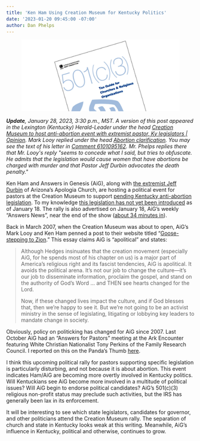 ```yaml
---
title: 'Ken Ham Using Creation Museum for Kentucky Politics'
date: '2023-01-20 09:45:00 -07:00'
author: Dan Phelps
---
```


<figure>
<img src="/uploads/2023/Phelps_501c3.jpg" alt="IRS brochure"/>
<figcaption>
</figcaption>
</figure>


<i><strong>Update</strong>, January 28, 2023, 3:30 p.m., MST. A version of this post appeared in the Lexington (Kentucky) Herald-Leader under the head <a href="https://www.kentucky.com/opinion/op-ed/article271570602.html">Creation Museum to host anti-abortion event with extremist pastor, Ky legislators | Opinion</a>. Mark Looy replied under the head <a href="https://www.kentucky.com/opinion/letters-to-the-editor/article271724962.html ">Abortion clarification</a>. You may see the text of his letter in <a href="https://pandasthumb.org/archives/2023/01/ken-ham-using.html#comment-6101095162">Comment 6101095162</a>. Mr. Phelps replies there that Mr. Looy's reply "seems to concede what I said, but tries to obfuscate. He admits that the legislation would cause women that have abortions be charged with murder and that Pastor Jeff Durbin advocates the death penalty."</i>

Ken Ham and Answers in Genesis (AiG), along with <a href="https://metro.co.uk/2017/02/27/hipster-says-he-wants-to-execute-women-who-have-abortions-6475717/">the extremist Jeff Durbin</a> of Arizona’s Apologia Church, are hosting a political event for pastors at the Creation Museum to support <a href="https://www.youtube.com/watch?v=5lyiv2zQr6k">pending Kentucky anti-abortion legislation</a>.  To my knowledge <a href="https://apps.legislature.ky.gov/record/23rs/index_headings.html">this legislation has not yet been introduced</a> as of January 18. The rally is also advertised on January 18, AiG’s weekly “Answers News”, near the end of the show (<a href="https://youtu.be/AUkCdwY6LVs">about 34 minutes in</a>). 

 Back in March 2007, when the Creation Museum was about to open, AiG’s Mark Looy and Ken Ham penned a post to their website titled “<a href="https://answersingenesis.org/world-religions/humanism/goose-stepping-to-zion/">Goose-stepping to Zion</a>.”    This essay claims AiG is “apolitical” and states:

<!--more-->

<blockquote><p>Although Hedges insinuates that the creation movement (especially AiG, for he spends most of his chapter on us) is a major part of America’s religious right and its fascist tendencies, AiG is apolitical. It avoids the political arena. It’s not our job to change the culture—it’s our job to disseminate information, proclaim the gospel, and stand on the authority of God’s Word … and THEN see hearts changed for the Lord.</p>

 <p>Now, if these changed lives impact the culture, and if God blesses that, then we’re happy to see it. But we’re not going to be an activist ministry in the sense of legislating, litigating or lobbying key leaders to mandate change in society.</p></blockquote>

Obviously, policy on politicking has changed for AiG since 2007. Last October AiG had an “Answers for Pastors” meeting at the Ark Encounter featuring White Christian Nationalist Tony Perkins of the Family Research Council. I reported on this on the Panda’s Thumb <a href="https://pandasthumb.org/archives/2022/09/extreme-right-wing-Christian-nationalist.html">here</a>. 

I think this upcoming political rally for pastors supporting specific legislation is particularly disturbing, and not because it is about abortion. This event indicates Ham/AiG are becoming more overtly involved in Kentucky politics. Will Kentuckians see AiG become more involved in a multitude of political issues? Will AiG begin to endorse political candidates? AiG’s 501(c)(3) religious non-profit status may preclude such activities, but the IRS has generally been lax in its enforcement. 

It will be interesting to see which state legislators, candidates for governor, and other politicians attend the Creation Museum rally. The separation of church and state in Kentucky looks weak at this writing. Meanwhile, AiG’s influence in Kentucky, political and otherwise, continues to grow.
